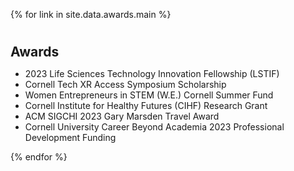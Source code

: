 {% for link in site.data.awards.main %}

<h1 id="Selected Awards and Grants"></h1>

<h2 style="margin: 20px 0px 10px;">Awards</h2>

<ul>
  <li>2023 Life Sciences Technology Innovation Fellowship (LSTIF)</li>
  <li>Cornell Tech XR Access Symposium Scholarship</li>
  <li>Women Entrepreneurs in STEM (W.E.) Cornell Summer Fund</li>
  <li>Cornell Institute for Healthy Futures (CIHF) Research Grant</li>
  <li>ACM SIGCHI 2023 Gary Marsden Travel Award</li>  
  <li>Cornell University Career Beyond Academia 2023 Professional Development Funding</li>
</ul>

{% endfor %}
